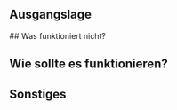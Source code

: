 ## Ausgangslage

<!-- Kurze Beschreibung des Kontexts des Issues -->

## Was funktioniert nicht?

<!-- kurze Berschreibung was das Problem ist und wie es reproduziert werden kann --> 

## Wie sollte es funktionieren?

<!-- Was ist das erwartete Verhalten -->

## Sonstiges

